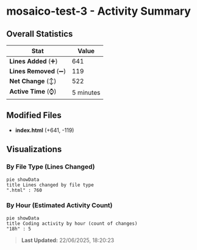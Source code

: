 # mosaico-test-3 - Activity Summary 

## Overall Statistics

| Stat                   | Value                                                             |
| ---------------------- | ----------------------------------------------------------------- |
| **Lines Added** (➕)   | 641                                          |
| **Lines Removed** (➖) | 119                                        |
| **Net Change** (↕)    | 522                |
| **Active Time** (⌚)   | 5 minutes |


## Modified Files
- **index.html** (+641, -119)

## Visualizations

### By File Type (Lines Changed)

```mermaid
pie showData
title Lines changed by file type
".html" : 760
```

### By Hour (Estimated Activity Count)

```mermaid
pie showData
title Coding activity by hour (count of changes)
"18h" : 5
```


> **Last Updated:** 22/06/2025, 18:20:23
